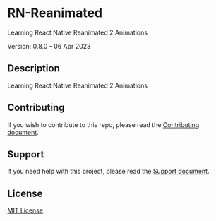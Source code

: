 # RN-Reanimated

Learning React Native Reanimated 2 Animations

Version: 0.8.0 - 06 Apr 2023

## Description

Learning React Native Reanimated 2 Animations

## Contributing

If you wish to contribute to this repo, please read the [Contributing document](.github/CONTRIBUTING.md).

## Support

If you need help with this project, please read the [Support document](.github/SUPPORT.md).

## License

[MIT License](LICENSE).
